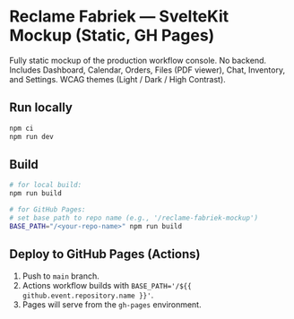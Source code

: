 # Reclame Fabriek — SvelteKit Mockup (Static, GH Pages)

Fully static mockup of the production workflow console. No backend.
Includes Dashboard, Calendar, Orders, Files (PDF viewer), Chat, Inventory, and Settings.
WCAG themes (Light / Dark / High Contrast).

## Run locally
```bash
npm ci
npm run dev
```

## Build
```bash
# for local build:
npm run build

# for GitHub Pages:
# set base path to repo name (e.g., '/reclame-fabriek-mockup')
BASE_PATH="/<your-repo-name>" npm run build
```

## Deploy to GitHub Pages (Actions)
1. Push to `main` branch.
2. Actions workflow builds with `BASE_PATH='/${{ github.event.repository.name }}'`.
3. Pages will serve from the `gh-pages` environment.
